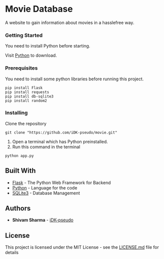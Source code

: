 # Movie Database

A website to gain information about movies in a hasslefree way.

### Getting Started

You need to install Python before starting.

Visit [Python](https://www.python.org/) to download.

### Prerequisites

You need to install some python libraries before running this project.

```
pip install Flask
pip install requests
pip install db-sqlite3
pip install random2
```
### Installing

Clone the repository

```
git clone "https://github.com/iDK-pseudo/movie.git"
```

1. Open a terminal which has Python preinstalled.
2. Run this command in the terminal

```
python app.py
```

## Built With

* [Flask](https://palletsprojects.com/p/flask/) - The Python Web Framework for Backend
* [Python](https://www.python.org/) - Language for the code
* [SQLite3](https://www.sqlite.org/index.html) - Database Management

## Authors

* **Shivam Sharma** - [iDK-pseudo](https://github.com/iDK-pseudo)

## License

This project is licensed under the MIT License - see the [LICENSE.md](LICENSE.md) file for details
